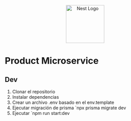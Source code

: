 <p align="center">
  <a href="http://nestjs.com/" target="blank"><img src="https://nestjs.com/img/logo-small.svg" width="120" alt="Nest Logo" /></a>
</p>

# Product Microservice

## Dev

1. Clonar el repositorio
2. Instalar dependencias
3. Crear un archivo .env basado en el env.template
4. Ejecutar migración de prisma `npx prisma migrate dev
5. Ejecutar `npm run start:dev
